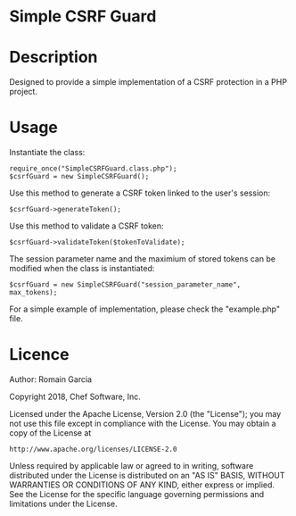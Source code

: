 Simple CSRF Guard
=================

# Description

Designed to provide a simple implementation of a CSRF protection in a PHP project.

# Usage

Instantiate the class:

	require_once("SimpleCSRFGuard.class.php");
	$csrfGuard = new SimpleCSRFGuard();

Use this method to generate a CSRF token linked to the user's session:

	$csrfGuard->generateToken();

Use this method to validate a CSRF token:

	$csrfGuard->validateToken($tokenToValidate);

The session parameter name and the maximium of stored tokens can be modified when the class is instantiated:

	$csrfGuard = new SimpleCSRFGuard("session_parameter_name", max_tokens);

For a simple example of implementation, please check the "example.php" file.

# Licence

Author:	Romain Garcia

Copyright 2018, Chef Software, Inc.

Licensed under the Apache License, Version 2.0 (the "License");
you may not use this file except in compliance with the License.
You may obtain a copy of the License at

    http://www.apache.org/licenses/LICENSE-2.0

Unless required by applicable law or agreed to in writing, software
distributed under the License is distributed on an "AS IS" BASIS,
WITHOUT WARRANTIES OR CONDITIONS OF ANY KIND, either express or implied.
See the License for the specific language governing permissions and
limitations under the License.
